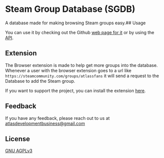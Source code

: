 # Steam Group Database (SGDB)

A database made for making browsing Steam groups easy.## Usage

You can use it by checking out the Github [web page for it](https://atlas7005.github.io/SGDB/) or by using the [API](https://atlasdev.stoplight.io/docs/steam-group-database).
## Extension
The Browser extension is made to help get more groups into the database.   
Whenever a user with the browser extension goes to a url like `https://steamcommunity.com/groups/atlassfans` it will send a request to the Database to add the Steam group.

If you want to support the project, you can install the extension [here](https://github.com/Atlas7005/SGDB/releases/latest).
## Feedback

If you have any feedback, please reach out to us at atlasdevelopmentbusiness@gmail.com
## License

[GNU AGPLv3](https://choosealicense.com/licenses/agpl-3.0/)
